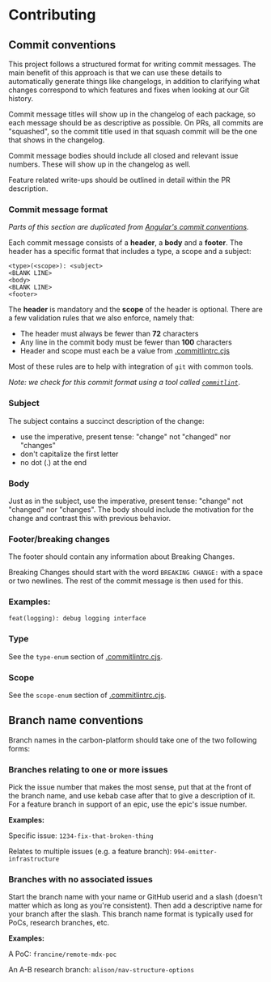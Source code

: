 # Contributing

## Commit conventions

This project follows a structured format for writing commit messages. The main benefit of this
approach is that we can use these details to automatically generate things like changelogs, in
addition to clarifying what changes correspond to which features and fixes when looking at our Git
history.

Commit message titles will show up in the changelog of each package, so each message should be as
descriptive as possible. On PRs, all commits are "squashed", so the commit title used in that squash
commit will be the one that shows in the changelog.

Commit message bodies should include all closed and relevant issue numbers. These will show up in
the changelog as well.

Feature related write-ups should be outlined in detail within the PR description.

### Commit message format

_Parts of this section are duplicated from
[Angular's commit conventions](https://github.com/angular/angular/blob/master/CONTRIBUTING.md#-commit-message-guidelines)._

Each commit message consists of a **header**, a **body** and a **footer**. The header has a specific
format that includes a type, a scope and a subject:

```git
<type>(<scope>): <subject>
<BLANK LINE>
<body>
<BLANK LINE>
<footer>
```

The **header** is mandatory and the **scope** of the header is optional. There are a few validation
rules that we also enforce, namely that:

- The header must always be fewer than **72** characters
- Any line in the commit body must be fewer than **100** characters
- Header and scope must each be a value from
  [.commitlintrc.cjs](https://github.com/ibm-telemetry/telemetry-config-script/blob/main/.commitlintrc.cjs)

Most of these rules are to help with integration of `git` with common tools.

_Note: we check for this commit format using a tool called
[`commitlint`](https://commitlint.js.org/#/)_.

### Subject

The subject contains a succinct description of the change:

- use the imperative, present tense: "change" not "changed" nor "changes"
- don't capitalize the first letter
- no dot (.) at the end

### Body

Just as in the subject, use the imperative, present tense: "change" not "changed" nor "changes". The
body should include the motivation for the change and contrast this with previous behavior.

### Footer/breaking changes

The footer should contain any information about Breaking Changes.

Breaking Changes should start with the word `BREAKING CHANGE:` with a space or two newlines. The
rest of the commit message is then used for this.

### Examples:

`feat(logging): debug logging interface`

### Type

See the `type-enum` section of
[.commitlintrc.cjs](https://github.com/ibm-telemetry/telemetry-config-script/blob/main/.commitlintrc.cjs).

### Scope

See the `scope-enum` section of
[.commitlintrc.cjs](https://github.com/ibm-telemetry/telemetry-config-script/blob/main/.commitlintrc.cjs).

## Branch name conventions

Branch names in the carbon-platform should take one of the two following forms:

### Branches relating to one or more issues

Pick the issue number that makes the most sense, put that at the front of the branch name, and use
kebab case after that to give a description of it. For a feature branch in support of an epic, use
the epic's issue number.

**Examples:**

Specific issue: `1234-fix-that-broken-thing`

Relates to multiple issues (e.g. a feature branch): `994-emitter-infrastructure`

### Branches with no associated issues

Start the branch name with your name or GitHub userid and a slash (doesn't matter which as long as
you're consistent). Then add a descriptive name for your branch after the slash. This branch name
format is typically used for PoCs, research branches, etc.

**Examples:**

A PoC: `francine/remote-mdx-poc`

An A-B research branch: `alison/nav-structure-options`
